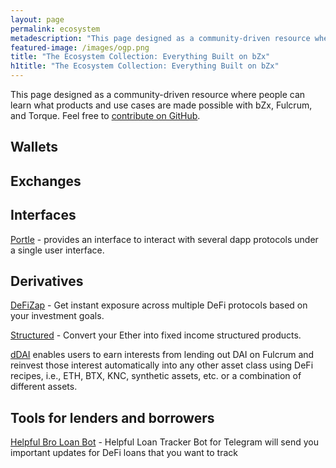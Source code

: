 ```yaml
---
layout: page
permalink: ecosystem
metadescription: "This page designed as a community-driven resource where people can learn what products and use cases made possible with bZx and Fulcrum."
featured-image: /images/ogp.png
title: "The Ecosystem Collection: Everything Built on bZx"
h1title: "The Ecosystem Collection: Everything Built on bZx"
---
```

This page designed as a community-driven resource where people can learn what products and use cases are made possible with bZx, Fulcrum, and Torque.  Feel free to [contribute on GitHub](https://github.com/bZxNetwork/jekyll_site/blob/master/ecosystem.md).

## Wallets

## Exchanges

## Interfaces

[Portle](https://portle.io/) - provides an interface to interact with several dapp protocols under a single user interface.

## Derivatives

[DeFiZap](https://defizap.com/) - Get instant exposure across multiple DeFi protocols based on your investment goals.

[Structured](https://www.structuredeth.com/) - Convert your Ether into fixed income structured products.

[dDAI](https://ddai.netlify.com/) enables users to earn interests from lending out DAI on Fulcrum and reinvest those interest automatically into any other asset class using DeFi recipes, i.e., ETH, BTX, KNC, synthetic assets, etc. or a combination of different assets.

## Tools for lenders and borrowers

[Helpful Bro Loan Bot](https://t.me/HelpfulBroLoanTrackerBot) - Helpful Loan Tracker Bot for Telegram will send you important updates for DeFi loans that you want to track
